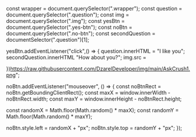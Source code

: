 const wrapper = document.querySelector(".wrapper");
const question = document.querySelector(".question");
const img = document.querySelector(".img");
const yesBtn = document.querySelector(".yes-btn");
const noBtn = document.querySelector(".no-btn");
const secondQuestion = documentSelector(".question")[1];

yesBtn.addEventListener("click",() => {
question.innerHTML = "I like you";
secondQuestion.innerHTML "How about you?";
img.src =

})https://raw.githubusercontent.com/DzarelDeveloper/img/main/AskCrush1.png";

noBtn.addEventListener("mouseover", () => {
const noBtnRect = noBtn.getBoundingClientRect();
const maxX = window.innerWidth - noBtnRect.width;
const maxY = window.innerHeight - noBtnRect.height;

const randomX = Math.floor(Math.random() * maxX);
const randomY = Math.floor(Math.random() * maxY);

noBtn.style.left = randomX + "px";
noBtn.style.top = randomY + "px";
});
